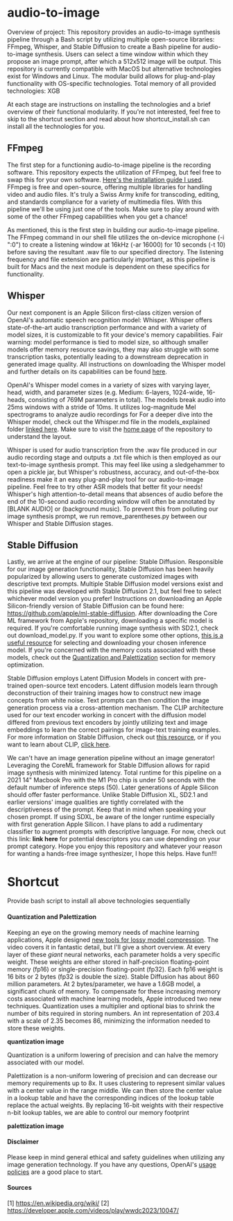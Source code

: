# audio-to-image

Overview of project:
This repository provides an audio-to-image synthesis pipeline through a Bash script by utilizing multiple open-source libraries: FFmpeg, Whisper, and Stable Diffusion to create a Bash pipeline for audio-to-image synthesis. Users can select a time window within which they propose an image prompt, after which a 512x512 image will be output. This repository is currently compatible with MacOS but alternative technologies exist for Windows and Linux. The modular build allows for plug-and-play functionality with OS-specific technologies. Total memory of all provided technologies: XGB

At each stage are instructions on installing the technologies and a brief overview of their functional modularity. If you're not interested, feel free to skip to the shortcut section and read about how shortcut_install.sh can install all the technologies for you.

## FFmpeg

The first step for a functioning audio-to-image pipeline is the recording software. This repository expects the utilization of FFmpeg, but feel free to swap this for your own software. [Here's the installation guide I used](https://phoenixnap.com/kb/ffmpeg-mac). FFmpeg is free and open-source, offering multiple libraries for handling video and audio files. It's truly a Swiss Army knife for transcoding, editing, and standards compliance for a variety of multimedia files. With this pipeline we'll be using just one of the tools. Make sure to play around with some of the other FFmpeg capabilities when you get a chance!

As mentioned, this is the first step in building our audio-to-image pipeline. The FFmpeg command in our shell file utilizes the on-device microphone (-i ":0") to create a listening window at 16kHz (-ar 16000) for 10 seconds (-t 10) before saving the resultant .wav file to our specified directory. The listening frequency and file extension are particularly important, as this pipeline is built for Macs and the next module is dependent on these specifics for functionality.

## Whisper

Our next component is an Apple Silicon first-class citizen version of OpenAI's automatic speech recognition model: Whisper. Whisper offers state-of-the-art audio transcription performance and with a variety of model sizes, it is customizable to fit your device's memory capabilities. Fair warning: model performance is tied to model size, so although smaller models offer memory resource savings, they may also struggle with some transcription tasks, potentially leading to a downstream deprecation in generated image quality. All instructions on downloading the Whisper model and further details on its capabilities can be found [here](https://github.com/ggerganov/whisper.cpp).

OpenAI's Whisper model comes in a variety of sizes with varying layer, head, width, and parameter sizes (e.g. Medium: 6-layers, 1024-wide, 16-heads, consisting of 769M parameters in total). The models break audio into 25ms windows with a stride of 10ms. It utilizes log-magnitude Mel spectrograms to analyze audio recordings for For a deeper dive into the Whisper model, check out the Whisper.md file in the models_explained folder [linked here](https://github.com/ejohansson13/concepts_explained/tree/main/Whisper). Make sure to visit the [home page](https://github.com/ejohansson13/concepts_explained/tree/main) of the repository to understand the layout.

Whisper is used for audio transcription from the .wav file produced in our audio recording stage and outputs a .txt file which is then employed as our text-to-image synthesis prompt. This may feel like using a sledgehammer to open a pickle jar, but Whisper's robustness, accuracy, and out-of-the-box readiness make it an easy plug-and-play tool for our audio-to-image pipeline. Feel free to try other ASR models that better fit your needs! Whisper's high attention-to-detail means that absences of audio before the end of the 10-second audio recording window will often be annotated by [BLANK AUDIO] or (background music). To prevent this from polluting our image synthesis prompt, we run remove_parentheses.py between our Whisper and Stable Diffusion stages.

## Stable Diffusion

Lastly, we arrive at the engine of our pipeline: Stable Diffusion. Responsible for our image generation functionality, Stable Diffusion has been heavily popularized by allowing users to generate customized images with descriptive text prompts. Multiple Stable Diffusion model versions exist and this pipeline was developed with Stable Diffusion 2.1, but feel free to select whichever model version you prefer! Instructions on downloading an Apple Silicon-friendly version of Stable Diffusion can be found here: https://github.com/apple/ml-stable-diffusion. After downloading the Core ML framework from Apple's repository, downloading a specific model is required. If you're comfortable running image synthesis with SD2.1, check out download_model.py. If you want to explore some other options, [this is a useful resource](https://huggingface.co/blog/diffusers-coreml) for selecting and downloading your chosen inference model. If you're concerned with the memory costs associated with these models, check out the [Quantization and Palettization](#quantization-and-palettization) section for memory optimization.

Stable Diffusion employs Latent Diffusion Models in concert with pre-trained open-source text encoders. Latent diffusion models learn through deconstruction of their training images how to construct new image concepts from white noise. Text prompts can then condition the image generation process via a cross-attention mechanism. The CLIP architecture used for our text encoder working in concert with the diffusion model differed from previous text encoders by jointly utilizing text and image embeddings to learn the correct pairings for image-text training examples. For more information on Stable Diffusion, check out [this resource](https://github.com/ejohansson13/concepts_explained/tree/main/Stable%20Diffusion), or if you want to learn about CLIP, [click here](https://github.com/ejohansson13/concepts_explained/tree/main/CLIP).

We can't have an image generation pipeline without an image generator! Leveraging the CoreML framework for Stable Diffusion allows for rapid image synthesis with minimized latency. Total runtime for this pipeline on a 2021 14" Macbook Pro with the M1 Pro chip is under 50 seconds with the default number of inference steps (50). Later generations of Apple Silicon should offer faster performance. Unlike Stable Diffusion XL, SD2.1 and earlier versions' image qualities are tightly correlated with the descriptiveness of the prompt. Keep that in mind when speaking your chosen prompt. If using SDXL, be aware of the longer runtime especially with first generation Apple Silicon. I have plans to add a rudimentary classifier to augment prompts with descriptive language. For now, check out this link: **link here** for potential descriptors you can use depending on your prompt category. Hope you enjoy this repository and whatever your reason for wanting a hands-free image synthesizer, I hope this helps. Have fun!!!

# Shortcut

Provide bash script to install all above technologies sequentially

#### Quantization and Palettization

Keeping an eye on the growing memory needs of machine learning applications, Apple designed [new tools for lossy model compression](https://developer.apple.com/videos/play/wwdc2023/10047/). The video covers it in fantastic detail, but I'll give a short overview. At every layer of these *giant* neural networks, each parameter holds a very specific weight. These weights are either stored in half-precision floating-point memory (fp16) or single-precision floating-point (fp32). Each fp16 weight is 16 bits or 2 bytes (fp32 is double the size). Stable Diffusion has about 860 million parameters. At 2 bytes/parameter, we have a 1.6GB model, a significant chunk of memory. To compensate for these increasing memory costs associated with machine learning models, Apple introduced two new techniques. Quantization uses a multiplier and optional bias to shrink the number of bits required in storing numbers. An int representation of 203.4 with a scale of 2.35 becomes 86, minimizing the information needed to store these weights. 

**quantization image**

Quantization is a uniform lowering of precision and can halve the memory associated with our model.

Palettization is a non-uniform lowering of precision and can decrease our memory requirements up to 8x. It uses clustering to represent similar values with a center value in the range middle. We can then store the center value in a lookup table and have the corresponding indices of the lookup table replace the actual weights. By replacing 16-bit weights with their respective n-bit lookup tables, we are able to control our memory footprint 

**palettization image**

#### Disclaimer

Please keep in mind general ethical and safety guidelines when utilizing any image generation technology. If you have any questions, OpenAI's [usage policies](https://openai.com/policies/usage-policies) are a good place to start. 


#### Sources
[1] https://en.wikipedia.org/wiki/
[2] https://developer.apple.com/videos/play/wwdc2023/10047/
